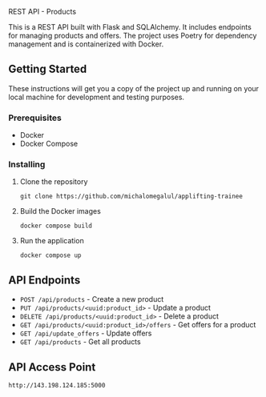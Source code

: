 REST API - Products

This is a REST API built with Flask and SQLAlchemy. It includes endpoints for managing products and offers. The project uses Poetry for dependency management and is containerized with Docker.

## Getting Started

These instructions will get you a copy of the project up and running on your local machine for development and testing purposes.

### Prerequisites

- Docker
- Docker Compose

### Installing

1. Clone the repository
    ```
    git clone https://github.com/michalomegalul/applifting-trainee
    ```

2. Build the Docker images
    ```
    docker compose build
    ```

3. Run the application
    ```
    docker compose up
    ```

## API Endpoints

- `POST /api/products` - Create a new product
- `PUT /api/products/<uuid:product_id>` - Update a product
- `DELETE /api/products/<uuid:product_id>` - Delete a product
- `GET /api/products/<uuid:product_id>/offers` - Get offers for a product
- `GET /api/update_offers` - Update offers
- `GET /api/products` - Get all products

## API Access Point
  ```
  http://143.198.124.185:5000
  ```
